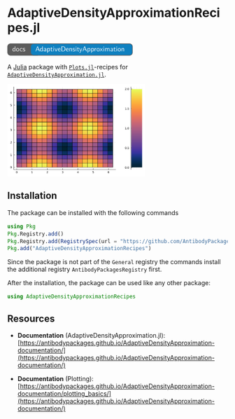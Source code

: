 # AdaptiveDensityApproximationRecipes.jl

[<img src="AdaptiveDensityApproximation-docs.svg" style="height: 2em;">](https://antibodypackages.github.io/AdaptiveDensityApproximation-documentation/)

A [Julia](https://julialang.org/) package with [`Plots.jl`](https://docs.juliaplots.org/stable/)-recipes for [`AdaptiveDensityApproximation.jl`](https://github.com/AntibodyPackages/AdaptiveDensityApproximation.jl).

<img src="example.svg" style="height: 15em;">

## Installation

The package can be installed with the following commands

```julia
using Pkg
Pkg.Registry.add()
Pkg.Registry.add(RegistrySpec(url = "https://github.com/AntibodyPackages/AntibodyPackagesRegistry"))
Pkg.add("AdaptiveDensityApproximationRecipes")
```
Since the package is not part of the `General` registry the commands install the additional registry `AntibodyPackagesRegistry` first.

After the installation, the package can be used like any other package:
```julia
using AdaptiveDensityApproximationRecipes
```

## Resources

* **Documentation** (AdaptiveDensityApproximation.jl): [https://antibodypackages.github.io/AdaptiveDensityApproximation-documentation/](https://antibodypackages.github.io/AdaptiveDensityApproximation-documentation/)

* **Documentation** (Plotting): [https://antibodypackages.github.io/AdaptiveDensityApproximation-documentation/plotting_basics/](https://antibodypackages.github.io/AdaptiveDensityApproximation-documentation/)

